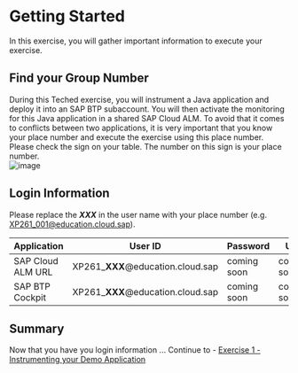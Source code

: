 # Getting Started

In this exercise, you will gather important information to execute your exercise.

## Find your Group Number

During this Teched exercise, you will instrument a Java application and deploy it into an SAP BTP subaccount. You will then activate the monitoring for this Java application in a shared SAP Cloud ALM. 
To avoid that it comes to conflicts between two applications, it is very important that you know your place number and execute the exercise using this place number.
Please check the sign on your table. The number on this sign is your place number. 
<br>![image](https://github.com/andrea-schu/teched2023-XP261/assets/113598836/c5dfd7ee-410a-404b-85dc-a6eec9084b4a)


## Login Information

Please replace the _**XXX**_ in the user name with your place number (e.g. XP261_001@education.cloud.sap).

| Application | User ID | Password | URL |
|---|---|---|---|
| SAP Cloud ALM URL | XP261_**XXX**@education.cloud.sap | coming soon | coming soon |
| SAP BTP Cockpit | XP261_**XXX**@education.cloud.sap | coming soon | coming soon |

## Summary

Now that you have you login information ... 
Continue to - [Exercise 1 - Instrumenting your Demo Application](../ex1/README.md)
